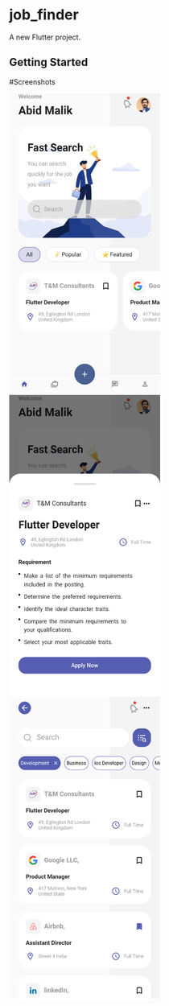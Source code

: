 # job_finder

A new Flutter project.

## Getting Started

#Screenshots


<img align="left" width="300" height="600" src="https://raw.githubusercontent.com/Abid-Malik1/Job-Finder/main/screenshots/Screenshot_20230315-222145.png">
<img align="left" width="300" height="600" src="https://raw.githubusercontent.com/Abid-Malik1/Job-Finder/main/screenshots/Screenshot_20230315-222204.png"><br>
<img align="left" width="300" height="600" src="https://raw.githubusercontent.com/Abid-Malik1/Job-Finder/main/screenshots/Screenshot_20230315-222220.png">


